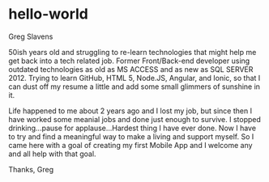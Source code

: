 # hello-world

Greg Slavens

50ish years old and struggling to re-learn technologies that might help me get back into a tech related job.  Former Front/Back-end developer using outdated technologies as old as MS ACCESS and as new as SQL SERVER 2012.  Trying to learn GitHub, HTML 5, Node.JS, Angular, and Ionic, so that I can dust off my resume a little and add some small glimmers of sunshine in it.

Life happened to me about 2 years ago and I lost my job, but since then I have worked some meanial jobs and done just enough to survive.  I stopped drinking...pause for applause...Hardest thing I have ever done.  Now I have to try and find a meaningful way to make a living and support myself.  So I came here with a goal of creating my first Mobile App and I welcome any and all help with that goal.

Thanks,
Greg
